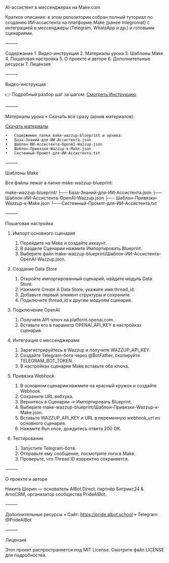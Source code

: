 AI-ассистент в мессенджерах на Make.com

 

 

Краткое описание: в этом репозитории собран полный туториал по созданию ИИ‑ассистента на платформе Make (ранее Integromat) с интеграцией в мессенджеры (Telegram, WhatsApp и др.) и готовыми сценариями.

⸻

Содержание
	1.	Видео-инструкция
	2.	Материалы урока
	3.	Шаблоны Make
	4.	Пошаговая настройка
	5.	О проекте и авторе
	6.	Дополнительные ресурсы
	7.	Лицензия

⸻

Видео-инструкция

👉 Подробный разбор шаг за шагом: [Смотреть Инструкцию](https://www.youtube.com/watch?v=nhY62MFI8Mc)


⸻

Материалы урока
	•	Скачать всё сразу (архив материалов):

[Скачать материалы](https://github.com/shorin-nikita/make-com/raw/main/make-wazzup-blueprint.zip)


	•	Содержимое папки make-wazzup-blueprint и архива:
	•	База-Знаний-для-ИИ-Ассистента.json
	•	Шаблон-ИИ-Ассистента-OpenAI-Wazzup.json
	•	Шаблон-Привязки-Wazzup-к-Make.json
	•	Системный-Промпт-для-ИИ-Ассистента.txt

⸻

Шаблоны Make

Все файлы лежат в папке make-wazzup-blueprint:

make-wazzup-blueprint/
├── База-Знаний-для-ИИ-Ассистента.json
├── Шаблон-ИИ-Ассистента-OpenAI-Wazzup.json
├── Шаблон-Привязки-Wazzup-к-Make.json
└── Системный-Промпт-для-ИИ-Ассистента.txt



⸻

Пошаговая настройка

1. Импорт основного сценария
	1.	Перейдите на Make и создайте аккаунт.
	2.	В разделе Сценарии нажмите Импортировать Blueprint.
	3.	Выберите файл make-wazzup-blueprint/Шаблон-ИИ-Ассистента-OpenAI-Wazzup.json.

2. Создание Data Store
	1.	Откройте импортированный сценарий, найдите модуль Data Store.
	2.	Нажмите Create A Data Store, укажите имя thread_id.
	3.	Добавьте первый элемент структуры и сохраните.
	4.	Подключите thread_id к другим модулям сценария.

3. Подключение OpenAI
	1.	Получите API-ключ на platform.openai.com.
	2.	Вставьте его в параметр OPENAI_API_KEY в настройках сценария.

4. Интеграция с мессенджерами
	1.	Зарегистрируйтесь в Wazzup и получите WAZZUP_API_KEY.
	2.	Создайте Telegram-бота через @BotFather, скопируйте TELEGRAM_BOT_TOKEN.
	3.	В настройках сценария Make вставьте оба ключа.

5. Привязка Webhook
	1.	В основном сценарии нажмите на красный кружок и создайте Webhook.
	2.	Сохраните URL вебхука.
	3.	Вернитесь в Сценарии → Импортировать Blueprint.
	4.	Выберите make-wazzup-blueprint/Шаблон-Привязки-Wazzup-к-Make.json.
	5.	Вставьте WAZZUP_API_KEY и URL в переменную webhook_url из основного сценария.
	6.	Нажмите Run once, дождитесь ответа 200 OK.

6. Тестирование
	1.	Запустите Telegram-бота.
	2.	Отправьте ему сообщение, посмотрите логи в Make.
	3.	Проверьте, что Thread ID корректно сохраняется.

⸻

О проекте и авторе

Никита Шорин — основатель AIBot.Direct, партнёр Битрикс24 & AmoCRM, организатор сообщества PrideAIBot.

⸻

Дополнительные ресурсы
	•	Сайт: https://pride.aibot.school
	•	Telegram: @PrideAIBot

⸻

Лицензия

Этот проект распространяется под MIT License. Смотрите файл LICENSE для подробностей.
